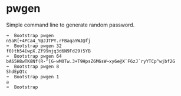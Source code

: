 # pwgen
Simple command line to generate random password.

```
➜  Bootstrap pwgen   
n5aR[+4PCa4_Y@JJTPY.rFBaqaYWJ@fj
➜  Bootstrap pwgen 32
f0)th54[wpX.Zf99njq3d6N9Fd29)5YB
➜  Bootstrap pwgen 64
bA65H8wTK8Nf(R-^[G-wM0Tw.3+T9HpsZ6M6sW~xy6e@X`F6zJ`ryYTCp^wjbf2G
➜  Bootstrap pwgen 8 
ShdEpQtc
➜  Bootstrap pwgen 1
a
➜  Bootstrap 
```
